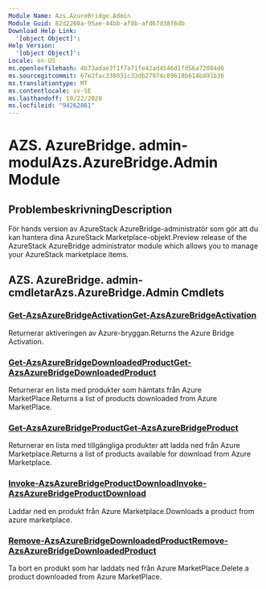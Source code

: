 ```yaml
---
Module Name: Azs.AzureBridge.Admin
Module Guid: 82d2260a-95ae-44bb-af8b-afd67d38f6db
Download Help Link:
  '[object Object]': 
Help Version:
  '[object Object]': 
Locale: en-US
ms.openlocfilehash: 4b73adae3f1f7a71fe42ad4546d1fd56a72084d6
ms.sourcegitcommit: 67e2fac338031c33db27974c89618b614b491b36
ms.translationtype: MT
ms.contentlocale: sv-SE
ms.lasthandoff: 10/22/2020
ms.locfileid: "94262861"
---
```

# <span data-ttu-id="8239e-101">AZS. AzureBridge. admin-modul</span><span class="sxs-lookup"><span data-stu-id="8239e-101">Azs.AzureBridge.Admin Module</span></span>
## <span data-ttu-id="8239e-102">Problembeskrivning</span><span class="sxs-lookup"><span data-stu-id="8239e-102">Description</span></span>
<span data-ttu-id="8239e-103">För hands version av AzureStack AzureBridge-administratör som gör att du kan hantera dina AzureStack Marketplace-objekt.</span><span class="sxs-lookup"><span data-stu-id="8239e-103">Preview release of the AzureStack AzureBridge administrator module which allows you to manage your AzureStack marketplace items.</span></span> 

## <span data-ttu-id="8239e-104">AZS. AzureBridge. admin-cmdletar</span><span class="sxs-lookup"><span data-stu-id="8239e-104">Azs.AzureBridge.Admin Cmdlets</span></span>
### [<span data-ttu-id="8239e-105">Get-AzsAzureBridgeActivation</span><span class="sxs-lookup"><span data-stu-id="8239e-105">Get-AzsAzureBridgeActivation</span></span>](Get-AzsAzureBridgeActivation.md)
<span data-ttu-id="8239e-106">Returnerar aktiveringen av Azure-bryggan.</span><span class="sxs-lookup"><span data-stu-id="8239e-106">Returns the Azure Bridge Activation.</span></span>

### [<span data-ttu-id="8239e-107">Get-AzsAzureBridgeDownloadedProduct</span><span class="sxs-lookup"><span data-stu-id="8239e-107">Get-AzsAzureBridgeDownloadedProduct</span></span>](Get-AzsAzureBridgeDownloadedProduct.md)
<span data-ttu-id="8239e-108">Returnerar en lista med produkter som hämtats från Azure MarketPlace.</span><span class="sxs-lookup"><span data-stu-id="8239e-108">Returns a list of products downloaded from Azure MarketPlace.</span></span>

### [<span data-ttu-id="8239e-109">Get-AzsAzureBridgeProduct</span><span class="sxs-lookup"><span data-stu-id="8239e-109">Get-AzsAzureBridgeProduct</span></span>](Get-AzsAzureBridgeProduct.md)
<span data-ttu-id="8239e-110">Returnerar en lista med tillgängliga produkter att ladda ned från Azure Marketplace.</span><span class="sxs-lookup"><span data-stu-id="8239e-110">Returns a list of products available for download from Azure Marketplace.</span></span>

### [<span data-ttu-id="8239e-111">Invoke-AzsAzureBridgeProductDownload</span><span class="sxs-lookup"><span data-stu-id="8239e-111">Invoke-AzsAzureBridgeProductDownload</span></span>](Invoke-AzsAzureBridgeProductDownload.md)
<span data-ttu-id="8239e-112">Laddar ned en produkt från Azure Marketplace.</span><span class="sxs-lookup"><span data-stu-id="8239e-112">Downloads a product from azure marketplace.</span></span>

### [<span data-ttu-id="8239e-113">Remove-AzsAzureBridgeDownloadedProduct</span><span class="sxs-lookup"><span data-stu-id="8239e-113">Remove-AzsAzureBridgeDownloadedProduct</span></span>](Remove-AzsAzureBridgeDownloadedProduct.md)
<span data-ttu-id="8239e-114">Ta bort en produkt som har laddats ned från Azure MarketPlace.</span><span class="sxs-lookup"><span data-stu-id="8239e-114">Delete a product downloaded from Azure MarketPlace.</span></span>

